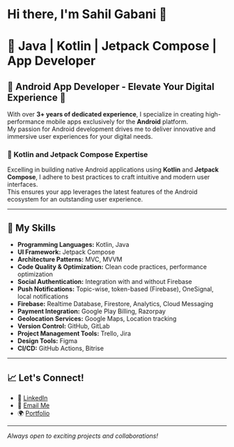 # Hi there, I'm Sahil Gabani 👋

# 🚀 Java | Kotlin | Jetpack Compose | App Developer

## 📱 Android App Developer - Elevate Your Digital Experience 🚀

With over **3+ years of dedicated experience**, I specialize in creating high-performance mobile apps exclusively for the **Android** platform.  
My passion for Android development drives me to deliver innovative and immersive user experiences for your digital needs.

### 📱 Kotlin and Jetpack Compose Expertise
Excelling in building native Android applications using **Kotlin** and **Jetpack Compose**, I adhere to best practices to craft intuitive and modern user interfaces.  
This ensures your app leverages the latest features of the Android ecosystem for an outstanding user experience.

---

## 🌟 My Skills

- **Programming Languages:** Kotlin, Java  
- **UI Framework:** Jetpack Compose  
- **Architecture Patterns:** MVC, MVVM  
- **Code Quality & Optimization:** Clean code practices, performance optimization  
- **Social Authentication:** Integration with and without Firebase  
- **Push Notifications:** Topic-wise, token-based (Firebase), OneSignal, local notifications  
- **Firebase:** Realtime Database, Firestore, Analytics, Cloud Messaging  
- **Payment Integration:** Google Play Billing, Razorpay  
- **Geolocation Services:** Google Maps, Location tracking  
- **Version Control:** GitHub, GitLab  
- **Project Management Tools:** Trello, Jira  
- **Design Tools:** Figma  
- **CI/CD:** GitHub Actions, Bitrise  

---

## 📈 Let's Connect!

- 🔗 [LinkedIn](https://www.linkedin.com/) <!-- Add your LinkedIn profile -->
- 📧 [Email Me](mailto:your-email@example.com) <!-- Add your email -->
- 🌍 [Portfolio](https://your-portfolio-link.com) <!-- Add your portfolio -->

---

_Always open to exciting projects and collaborations!_

